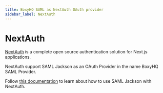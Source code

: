 ```yaml
---
title: BoxyHQ SAML as NextAuth OAuth provider
sidebar_label: NextAuth
---
```


# NextAuth

[NextAuth](https://next-auth.js.org/) is a complete open source authentication solution for Next.js applications.

NextAuth support SAML Jackson as an OAuth Provider in the name BoxyHQ SAML Provider.

Follow [this documentation](https://next-auth.js.org/providers/boxyhq-saml) to learn about how to use SAML Jackson with NextAuth.
